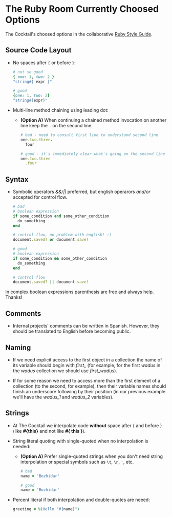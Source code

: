 # The Ruby Room Currently Choosed Options

The Cocktail's choosed options in the collaborative [Ruby Style Guide](https://github.com/bbatsov/ruby-style-guide).

## Source Code Layout

* No spaces after `{` or before `}`:

    ```Ruby
    # not so good
    { one: 1, two: 2 }
    "string#{ expr }"

    # good
    {one: 1, two: 2}
    "string#{expr}"
    ```

* Multi-line method chaining using leading dot:

  * **(Option A)** When continuing a chained method invocation on
    another line keep the `.` on the second line.

    ```Ruby
    # bad - need to consult first line to understand second line
    one.two.three.
      four

    # good - it's immediately clear what's going on the second line
    one.two.three
      .four
    ```

## Syntax

* Symbolic operators *&&/||* preferred, but english operarors *and/or* accepted for control flow.

  ```Ruby
  # bad
  # boolean expression
  if some_condition and some_other_condition
    do_something
  end

  # control flow, no problem with english! :)
  document.saved? or document.save!

  # good
  # boolean expression
  if some_condition && some_other_condition
    do_something
  end

  # control flow
  document.saved? || document.save!
  ```

In complex boolean expressions parenthesis are free and always help. Thanks!


## Comments

* Internal projects' comments can be written in Spanish. However, they should be translated to English before becoming public.

## Naming

* If we need explicit access to the first object in a collection the name of its variable should begin with *first_* (for example, for the first *wadus* in the *wadus* collection we should use *first_wadus*).

* If for some reason we need to access more than the first element of a collection (to the second, for example), then their variable names should finish an underscore following by their position (in our previous example we'll have the *wadus_1* and *wadus_2* variables).

## Strings

* At The Cocktail we interpolate code **without** space after { and before } (like **#{this}** and not like **#{ this }**).

* String literal quoting with single-quoted when no interpolation is needed:

  * **(Option A)** Prefer single-quoted strings when you don't need
    string interpolation or special symbols such as `\t`, `\n`, `'`,
    etc.

    ```Ruby
    # bad
    name = "Bozhidar"

    # good
    name = 'Bozhidar'
    ```

* Percent literal if both interpolation and double-quotes are neeed:

    ```Ruby
    greeting = %(Hello "#{name}")
    ```

